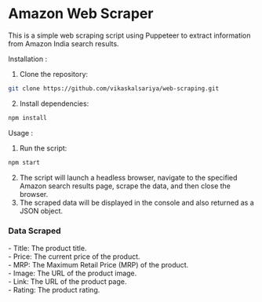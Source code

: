 <h1>Amazon Web Scraper</h1>
This is a simple web scraping script using Puppeteer to extract information from Amazon India search results.

Installation :

1. Clone the repository:
```sh
git clone https://github.com/vikaskalsariya/web-scraping.git
```

2. Install dependencies:
```sh
npm install
```

Usage :

1. Run the script:

```sh
npm start
```


2. The script will launch a headless browser, navigate to the specified Amazon search results page, scrape the data, and then close the browser.
3. The scraped data will be displayed in the console and also returned as a JSON object.

<h3>Data Scraped</h3>
- Title: The product title.<br>
- Price: The current price of the product.<br>
- MRP: The Maximum Retail Price (MRP) of the product.<br>
- Image: The URL of the product image.<br>
- Link: The URL of the product page.<br>
- Rating: The product rating.<br>